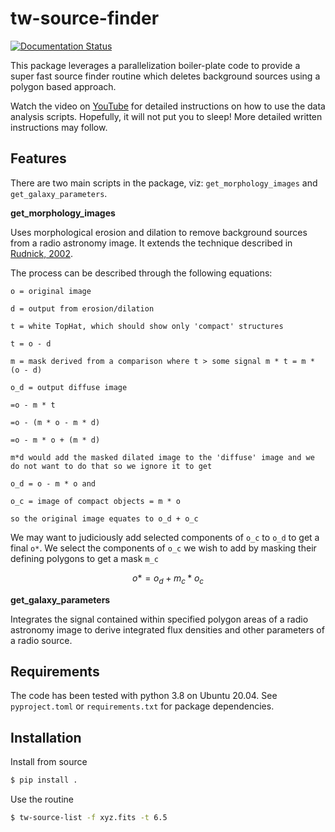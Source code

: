 tw-source-finder
================

[![Documentation Status](https://readthedocs.org/projects/tw-source-finder/badge/?version=latest)](https://tw-source-finder.readthedocs.io/en/latest/?badge=latest)

This package leverages a parallelization boiler-plate code to provide a super fast source finder routine which deletes background sources using a polygon based approach.

Watch the video on [YouTube](https://www.youtube.com/watch?v=cO5TYy396xU) for detailed instructions on how to use the data analysis scripts. Hopefully, it will not put you to sleep! More detailed written instructions may follow.

Features
--------
There are two main scripts in the package, viz: `get_morphology_images` and `get_galaxy_parameters`.

**get_morphology_images**

Uses morphological erosion and dilation to remove background sources from a radio astronomy image. It extends the technique described in [Rudnick, 2002](https://iopscience.iop.org/article/10.1086/342499/pdf).

The process can be described through the following equations:

```
o = original image

d = output from erosion/dilation

t = white TopHat, which should show only 'compact' structures

t = o - d

m = mask derived from a comparison where t > some signal m * t = m * (o - d)

o_d = output diffuse image

=o - m * t

=o - (m * o - m * d)

=o - m * o + (m * d)

m*d would add the masked dilated image to the 'diffuse' image and we do not want to do that so we ignore it to get

o_d = o - m * o and

o_c = image of compact objects = m * o

so the original image equates to o_d + o_c
```

We may want to judiciously add selected components of `o_c` to `o_d` to get a final `o*`. We select the components of `o_c` we wish to add by masking their defining polygons to get a mask `m_c`

$$o* = o_d + m_c * o_c$$

**get_galaxy_parameters**

Integrates the signal contained within specified polygon areas of a radio astronomy image to derive integrated flux densities and other parameters of a radio source.


Requirements
------------

The code has been tested with python 3.8 on Ubuntu 20.04. See `pyproject.toml` or `requirements.txt` for package dependencies.

Installation
------------

Install from source

```bash
$ pip install .
```

Use the routine

```bash
$ tw-source-list -f xyz.fits -t 6.5
```

